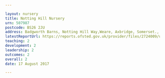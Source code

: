 ```yaml
---

layout: nursery
title: Notting Hill Nursery
urn: 507987
postcode: BS26 2JU
address: Badgworth Barns, Notting Hill Way,Weare, Axbridge, Somerset., BS26 2JU
latestReportUrl: https://reports.ofsted.gov.uk/provider/files/2724009/urn/507987.pdf
teaching: 2
development: 2
leadership: 2
outcomes: 2
overall: 2
date: 17 August 2017

---
```

